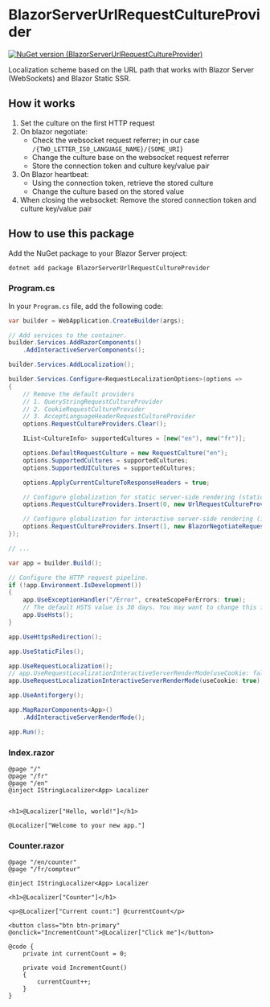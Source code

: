 # BlazorServerUrlRequestCultureProvider

[![NuGet version (BlazorServerUrlRequestCultureProvider)](https://img.shields.io/nuget/v/BlazorServerUrlRequestCultureProvider.svg)](https://www.nuget.org/packages/BlazorServerUrlRequestCultureProvider/)

Localization scheme based on the URL path that works with Blazor Server (WebSockets) and Blazor Static SSR.

## How it works

1. Set the culture on the first HTTP request
2. On blazor negotiate:
    - Check the websocket request referrer; in our case `/{TWO_LETTER_ISO_LANGUAGE_NAME}/{SOME_URI}`
    - Change the culture base on the websocket request referrer
    - Store the connection token and culture key/value pair
3. On Blazor heartbeat:
    - Using the connection token, retrieve the stored culture
    - Change the culture based on the stored value
4. When closing the websocket:
    Remove the stored connection token and culture key/value pair

## How to use this package

Add the NuGet package to your Blazor Server project:

```bash
dotnet add package BlazorServerUrlRequestCultureProvider
```

### Program.cs

In your `Program.cs` file, add the following code:

```csharp
var builder = WebApplication.CreateBuilder(args);

// Add services to the container.
builder.Services.AddRazorComponents()
    .AddInteractiveServerComponents();

builder.Services.AddLocalization();

builder.Services.Configure<RequestLocalizationOptions>(options =>
{
    // Remove the default providers
    // 1. QueryStringRequestCultureProvider
    // 2. CookieRequestCultureProvider
    // 3. AcceptLanguageHeaderRequestCultureProvider
    options.RequestCultureProviders.Clear();

    IList<CultureInfo> supportedCultures = [new("en"), new("fr")];

    options.DefaultRequestCulture = new RequestCulture("en");
    options.SupportedCultures = supportedCultures;
    options.SupportedUICultures = supportedCultures;

    options.ApplyCurrentCultureToResponseHeaders = true;

    // Configure globalization for static server-side rendering (static SSR)
    options.RequestCultureProviders.Insert(0, new UrlRequestCultureProvider(options));

    // Configure globalization for interactive server-side rendering (interactive SSR) using Blazor Server.
    options.RequestCultureProviders.Insert(1, new BlazorNegotiateRequestCultureProvider(options));
});

// ...

var app = builder.Build();

// Configure the HTTP request pipeline.
if (!app.Environment.IsDevelopment())
{
    app.UseExceptionHandler("/Error", createScopeForErrors: true);
    // The default HSTS value is 30 days. You may want to change this for production scenarios, see https://aka.ms/aspnetcore-hsts.
    app.UseHsts();
}

app.UseHttpsRedirection();

app.UseStaticFiles();

app.UseRequestLocalization();
// app.UseRequestLocalizationInteractiveServerRenderMode(useCookie: false); // Server-side ConcurrentDictionary storage
app.UseRequestLocalizationInteractiveServerRenderMode(useCookie: true); // Client-side cookie storage

app.UseAntiforgery();

app.MapRazorComponents<App>()
    .AddInteractiveServerRenderMode();

app.Run();
```

### Index.razor

```razor
@page "/"
@page "/fr"
@page "/en"
@inject IStringLocalizer<App> Localizer


<h1>@Localizer["Hello, world!"]</h1>

@Localizer["Welcome to your new app."]
```

### Counter.razor

```
@page "/en/counter"
@page "/fr/compteur"

@inject IStringLocalizer<App> Localizer

<h1>@Localizer["Counter"]</h1>

<p>@Localizer["Current count:"] @currentCount</p>

<button class="btn btn-primary" @onclick="IncrementCount">@Localizer["Click me"]</button>

@code {
    private int currentCount = 0;

    private void IncrementCount()
    {
        currentCount++;
    }
}
```
